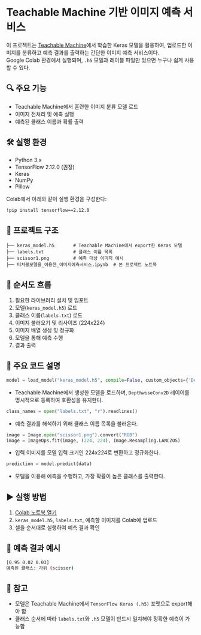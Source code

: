 
# Teachable Machine 기반 이미지 예측 서비스

이 프로젝트는 [Teachable Machine](https://teachablemachine.withgoogle.com/)에서 학습한 Keras 모델을 활용하여, 업로드한 이미지를 분류하고 예측 결과를 출력하는 간단한 이미지 예측 서비스이다.  
Google Colab 환경에서 실행되며, `.h5` 모델과 레이블 파일만 있으면 누구나 쉽게 사용할 수 있다.

## 🔍 주요 기능

- Teachable Machine에서 훈련한 이미지 분류 모델 로드
- 이미지 전처리 및 예측 실행
- 예측된 클래스 이름과 확률 출력

## 🛠 실행 환경

- Python 3.x
- TensorFlow 2.12.0 (권장)
- Keras
- NumPy
- Pillow

Colab에서 아래와 같이 실행 환경을 구성한다:

```bash
!pip install tensorflow==2.12.0
````

## 📁 프로젝트 구조

```
├── keras_model.h5       # Teachable Machine에서 export한 Keras 모델
├── labels.txt           # 클래스 이름 목록
├── scissor1.png         # 예측 대상 이미지 예시
├── 티처블모델을_이용한_이미지예측서비스.ipynb  # 본 프로젝트 노트북
```

## 🔄 순서도 흐름

1. 필요한 라이브러리 설치 및 임포트
2. 모델(`keras_model.h5`) 로드
3. 클래스 이름(`labels.txt`) 로드
4. 이미지 불러오기 및 리사이즈 (224x224)
5. 이미지 배열 생성 및 정규화
6. 모델을 통해 예측 수행
7. 결과 출력

## 🧩 주요 코드 설명

```python
model = load_model("keras_model.h5", compile=False, custom_objects={'DepthwiseConv2D': tf.keras.layers.DepthwiseConv2D})
```

* Teachable Machine에서 생성한 모델을 로드하며, `DepthwiseConv2D` 레이어를 명시적으로 등록하여 호환성을 유지한다.

```python
class_names = open("labels.txt", "r").readlines()
```

* 예측 결과를 해석하기 위해 클래스 이름 목록을 불러온다.

```python
image = Image.open("scissor1.png").convert("RGB")
image = ImageOps.fit(image, (224, 224), Image.Resampling.LANCZOS)
```

* 입력 이미지를 모델 입력 크기인 224x224로 변환하고 정규화한다.

```python
prediction = model.predict(data)
```

* 모델을 이용해 예측을 수행하고, 가장 확률이 높은 클래스를 출력한다.

## ▶️ 실행 방법

1. [Colab 노트북 열기](#)
2. `keras_model.h5`, `labels.txt`, 예측할 이미지를 Colab에 업로드
3. 셀을 순서대로 실행하여 예측 결과 확인

## 📌 예측 결과 예시

```bash
[0.95 0.02 0.03]
예측된 클래스: 가위 (scissor)
```

## 📎 참고

* 모델은 Teachable Machine에서 `TensorFlow Keras (.h5)` 포맷으로 export해야 함
* 클래스 순서에 따라 `labels.txt`와 `.h5` 모델이 반드시 일치해야 정확한 예측이 가능함

